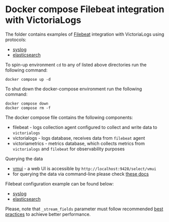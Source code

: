 # Docker compose Filebeat integration with VictoriaLogs

The folder contains examples of [Filebeat](https://www.elastic.co/guide/en/beats/filebeat/current/filebeat-overview.html) integration with VictoriaLogs using protocols:

* [syslog](./syslog)
* [elasticsearch](./elasticsearch)

To spin-up environment `cd` to any of listed above directories run the following command:
```
docker compose up -d 
```

To shut down the docker-compose environment run the following command:
```
docker compose down
docker compose rm -f
```

The docker compose file contains the following components:

* filebeat - logs collection agent configured to collect and write data to `victorialogs`
* victorialogs - logs database, receives data from `filebeat` agent
* victoriametrics - metrics database, which collects metrics from `victorialogs` and `filebeat` for observability purposes

Querying the data 

* [vmui](https://docs.victoriametrics.com/victorialogs/querying/#vmui) - a web UI is accessible by `http://localhost:9428/select/vmui`
* for querying the data via command-line please check [these docs](https://docs.victoriametrics.com/victorialogs/querying/#command-line)

Filebeat configuration example can be found below:
- [syslog](./syslog/filebeat.yml)
- [elasticsearch](./elasticsearch/filebeat.yml)

Please, note that `_stream_fields` parameter must follow recommended [best practices](https://docs.victoriametrics.com/victorialogs/keyconcepts/#stream-fields) to achieve better performance.
